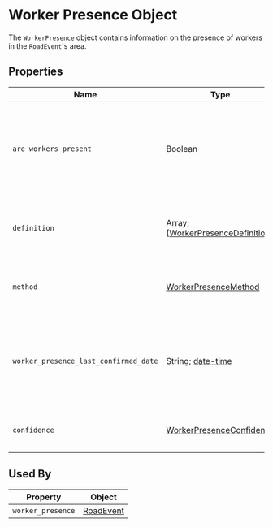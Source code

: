 # Worker Presence Object
The `WorkerPresence` object contains information on the presence of workers in the `RoadEvent`'s area.

## Properties
Name | Type | Description | Conformance | Notes
--- | --- | --- | --- | ---
`are_workers_present` | Boolean | Whether workers are present in the work zone event area. This value should be set in accordance with the definition provided in the `definition` property if it is provided. | Required | 
`definition` | Array; \[[WorkerPresenceDefinition](/spec-content/enumerated-types/WorkerPresenceDefinition.md)\] | A list of situations in which workers are considered to be present in the jurisdiction of the data provider. | Optional
`method` | [WorkerPresenceMethod](/spec-content/enumerated-types/WorkerPresenceMethod.md) | Describes the method for how worker presence in a work zone event area is determined. | Optional | 
`worker_presence_last_confirmed_date` | String; [date-time](https://tools.ietf.org/html/draft-handrews-json-schema-validation-01#section-7.3.1) | Date and time at which the presence of workers was last confirmed. | Optional | All datetime formats shall follow [RFC 3339 Section 5.6](https://tools.ietf.org/html/rfc3339#section-5.6).
`confidence` | [WorkerPresenceConfidence](/spec-content/enumerated-types/WorkerPresenceConfidence.md) | The data producer’s confidence in the value of `are_workers_present`. | Optional | 

## Used By
Property | Object
--- | ---
`worker_presence` | [RoadEvent](/spec-content/objects/RoadEvent.md)
